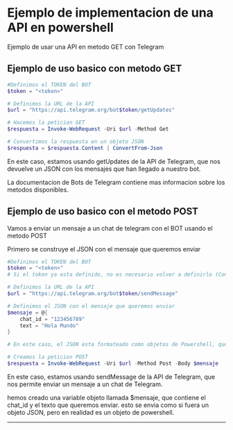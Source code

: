 #  Ejemplo de implementacion de una API en powershell

Ejemplo de usar una API en metodo GET con Telegram

## Ejemplo de uso basico con metodo GET

```powershell
#Definimos el TOKEN del BOT
$token = "<token>"

# Definimos la URL de la API
$url = "https://api.telegram.org/bot$token/getUpdates"

# Hacemos la peticion GET
$respuesta = Invoke-WebRequest -Uri $url -Method Get

# Convertimos la respuesta en un objeto JSON
$respuesta = $respuesta.Content | ConvertFrom-Json
```

En este caso, estamos usando getUpdates de la API de Telegram, que nos devuelve un JSON con los mensajes que han llegado a nuestro bot.

La documentacion de Bots de Telegram contiene mas informacion sobre los metodos disponibles.

## Ejemplo de uso basico con el metodo POST

Vamos a enviar un mensaje a un chat de telegram con el BOT usando el metodo POST

Primero se construye el JSON con el mensaje que queremos enviar

```powershell
#Definimos el TOKEN del BOT
$token = "<token>"
# Si el token ya esta definido, no es necesario volver a definirlo (Consultar documentacion de Variables)

# Definimos la URL de la API
$url = "https://api.telegram.org/bot$token/sendMessage"

# Definimos el JSON con el mensaje que queremos enviar
$mensaje = @{
    chat_id = "123456789"
    text = "Hola Mundo"
}

# En este caso, el JSON esta formateado como objetos de Powershell, que podemos manejar de forma mas sencilla

# Creamos la peticion POST
$respuesta = Invoke-WebRequest -Uri $url -Method Post -Body $mensaje
```

En este caso, estamos usando sendMessage de la API de Telegram, que nos permite enviar un mensaje a un chat de Telegram.

hemos creado una variable objeto llamada $mensaje, que contiene el chat_id y el texto que queremos enviar. esto se envia como si fuera un objeto JSON, pero en realidad es un objeto de powershell.

---
